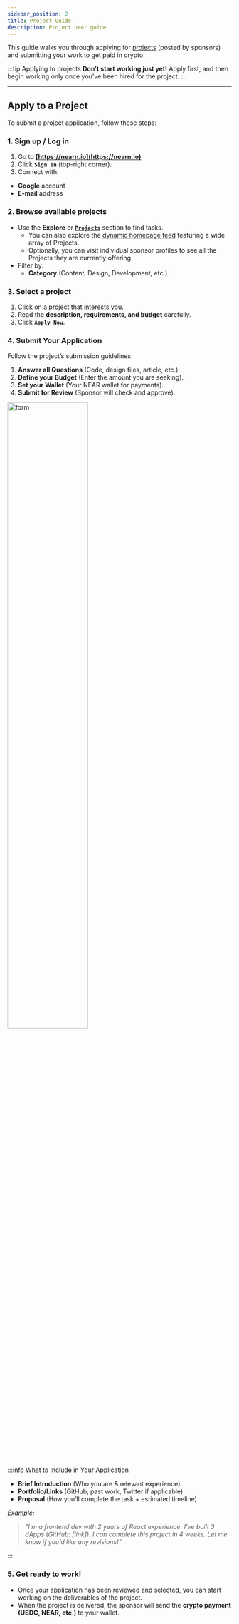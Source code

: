 ```yaml
---
sidebar_position: 2
title: Project Guide
description: Project user guide
---
```


This guide walks you through applying for [projects](../opportunities.md#projects) (posted by sponsors) and submitting your work to get paid in crypto.

:::tip Applying to projects
**Don't start working just yet!** Apply first, and then begin working only once you've been hired for the project.
:::

---

## Apply to a Project

To submit a project application, follow these steps:

### 1. Sign up / Log in
1. Go to **[https://nearn.io](https://nearn.io)**
2. Click **`Sign In`** (top-right corner).
3. Connect with:
  - **Google** account
  - **E-mail** address

### 2. Browse available projects

- Use the **Explore** or [**`Projects`**](https://nearn.io/projects/) section to find tasks.
  - You can also explore the [dynamic homepage feed](https://nearn.io) featuring a wide array of Projects.
  - Optionally, you can visit individual sponsor profiles to see all the Projects they are currently offering.
- Filter by:
  - **Category** (Content, Design, Development, etc.)

### 3. Select a project

1. Click on a project that interests you.
2. Read the **description, requirements, and budget** carefully.
3. Click **`Apply Now`**.

### 4. Submit Your Application

Follow the project’s submission guidelines:
1. **Answer all Questions** (Code, design files, article, etc.).
2. **Define your Budget** (Enter the amount you are seeking).
3. **Set your Wallet** (Your NEAR wallet for payments).
3. **Submit for Review** (Sponsor will check and approve).

<div class="screenshot">
<img alt="form" src="/img/talent/project.png" width="60%" />
</div>

<p>&nbsp;</p>

:::info What to Include in Your Application

- **Brief Introduction** (Who you are & relevant experience)
- **Portfolio/Links** (GitHub, past work, Twitter if applicable)
- **Proposal** (How you’ll complete the task + estimated timeline)

*Example:*
> *"I’m a frontend dev with 2 years of React experience. I’ve built 3 dApps (GitHub: [link]). I can complete this project in 4 weeks. Let me know if you’d like any revisions!"*

:::

### 5. Get ready to work!

- Once your application has been reviewed and selected, you can start working on the deliverables of the project.
- When the project is delivered, the sponsor will send the **crypto payment (USDC, NEAR, etc.)** to your wallet.
